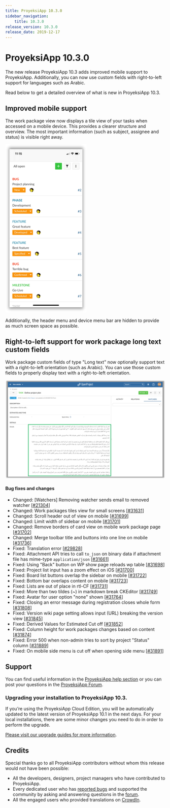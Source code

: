 ```yaml
---
title: ProyeksiApp 10.3.0
sidebar_navigation:
    title: 10.3.0
release_version: 10.3.0
release_date: 2019-12-17
---
```


# ProyeksiApp 10.3.0

The new release ProyeksiApp 10.3 adds improved mobile support to ProyeksiApp. Additionally, you can now use custom fields with right-to-left support for languages such as Arabic.

Read below to get a detailed overview of what is new in ProyeksiApp 10.3.

## Improved mobile support

The work package view now displays a tile view of your tasks when accessed on a mobile device.
This provides a clearer structure and overview. The most important information (such as subject, assignee and status) is visible right away.

![Improved mobile support](OptimizedMobileView.png)

Additionally, the header menu and device menu bar are hidden to provide as much screen space as possible.

## Right-to-left support for work package long text custom fields

Work package custom fields of type "Long text" now optionally support text with a right-to-left orientation (such as Arabic).
You can use those custom fields to properly display text with a right-to-left orientation.

![Custom fields with right-to-left orientation](CustomFieldsRTL.png)

<!--more-->
#### Bug fixes and changes

- Changed: [Watchers] Removing watcher sends email to removed watcher \[[#21304](https://community.openproject.com/wp/21304)\]
- Changed: Work packages tiles view for small screens \[[#31631](https://community.openproject.com/wp/31631)\]
- Changed: Scroll header out of view on mobile \[[#31699](https://community.openproject.com/wp/31699)\]
- Changed: Limit width of sidebar on mobile \[[#31701](https://community.openproject.com/wp/31701)\]
- Changed: Remove borders of card view on mobile work package page \[[#31702](https://community.openproject.com/wp/31702)\]
- Changed: Merge toolbar title and buttons into one line on mobile \[[#31736](https://community.openproject.com/wp/31736)\]
- Fixed: Translation error \[[#29828](https://community.openproject.com/wp/29828)\]
- Fixed: Attachment API tries to call `to_json` on binary data if attachment file has mime-type `application/json` \[[#31661](https://community.openproject.com/wp/31661)\]
- Fixed: Using "Back" button on WP show page reloads wp table \[[#31698](https://community.openproject.com/wp/31698)\]
- Fixed: Project list input has a zoom effect on iOS \[[#31700](https://community.openproject.com/wp/31700)\]
- Fixed: Board list buttons overlap the sidebar on mobile \[[#31722](https://community.openproject.com/wp/31722)\]
- Fixed: Bottom bar overlaps content on mobile  \[[#31723](https://community.openproject.com/wp/31723)\]
- Fixed: Lists are out of place in rtl-CF \[[#31731](https://community.openproject.com/wp/31731)\]
- Fixed: More than two tildes (~) in markdown break CKEditor \[[#31749](https://community.openproject.com/wp/31749)\]
- Fixed: Avatar for user option "none" shown \[[#31764](https://community.openproject.com/wp/31764)\]
- Fixed: Closing an error message during registration closes whole form \[[#31808](https://community.openproject.com/wp/31808)\]
- Fixed: Version wiki page setting allows input (URL) breaking the version view \[[#31845](https://community.openproject.com/wp/31845)\]
- Fixed: Derived Values for Estimated Cut off \[[#31852](https://community.openproject.com/wp/31852)\]
- Fixed: Column height for work packages changes based on content \[[#31874](https://community.openproject.com/wp/31874)\]
- Fixed: Error 500 when non-admin tries to sort by project "Status" column \[[#31889](https://community.openproject.com/wp/31889)\]
- Fixed: On mobile side menu is cut off when opening side menu \[[#31891](https://community.openproject.com/wp/31891)\]

## Support

You can find useful information in the [ProyeksiApp help section](../../../) or you can post your questions in the [ProyeksiApp Forum](https://community.openproject.org/projects/openproject/boards).

### Upgrading your installation to ProyeksiApp 10.3.

If you’re using the ProyeksiApp Cloud Edition, you will be automatically updated to the latest version of ProyeksiApp 10.1 in the next days. For your local installations, there are some minor changes you need to do in order to perform the upgrade.

[Please visit our upgrade guides for more information](../../installation-and-operations/operation/upgrading/).

## Credits

Special thanks go to all ProyeksiApp contributors without whom this release would not have been possible:

- All the developers, designers, project managers who have contributed to ProyeksiApp.
- Every dedicated user who has [reported bugs](../../development/report-a-bug/) and supported the community by asking and answering questions in the [forum](https://community.openproject.org/projects/openproject/boards).
- All the engaged users who provided translations on [CrowdIn](https://crowdin.com/projects/opf).
